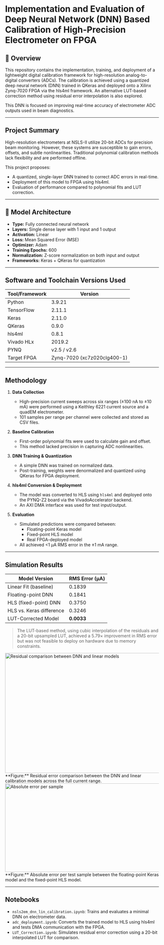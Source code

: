 # Implementation and Evaluation of Deep Neural Network (DNN) Based Calibration of High-Precision Electrometer on FPGA

## 📌 Overview

This repository contains the implementation, training, and deployment of a lightweight digital calibration framework for high-resolution analog-to-digital converters (ADCs). The calibration is achieved using a quantized deep neural network (DNN) trained in QKeras and deployed onto a Xilinx Zynq-7020 FPGA via the hls4ml framework. An alternative LUT-based correction method using residual error interpolation is also explored.

This DNN is focused on improving real-time accuracy of electrometer ADC outputs used in beam diagnostics.

---

## Project Summary

High-resolution electrometers at NSLS-II utilize 20-bit ADCs for precision beam monitoring. However, these systems are susceptible to gain errors, offsets, and subtle nonlinearities. Traditional polynomial calibration methods lack flexibility and are performed offline.

This project proposes:
- A quantized, single-layer DNN trained to correct ADC errors in real-time.
- Deployment of this model to FPGA using hls4ml.
- Evaluation of performance compared to polynomial fits and LUT correction.

---

## 🧠 Model Architecture

- **Type:** Fully connected neural network  
- **Layers:** Single dense layer with 1 input and 1 output  
- **Activation:** Linear  
- **Loss:** Mean Squared Error (MSE)  
- **Optimizer:** Adam  
- **Training Epochs:** 600  
- **Normalization:** Z-score normalization on both input and output  
- **Frameworks:** Keras + QKeras for quantization

---

## Software and Toolchain Versions Used

| Tool/Framework       | Version        |
|----------------------|----------------|
| Python               | 3.9.21         |
| TensorFlow           | 2.11.1         |
| Keras                | 2.11.0         |
| QKeras               | 0.9.0          |
| hls4ml               | 0.8.1          |
| Vivado HLx           | 2019.2         |
| PYNQ                 | v2.5 / v2.6    |
| Target FPGA          | Zynq-7020 (xc7z020clg400-1) |

---

## Methodology

1. **Data Collection**
   - High-precision current sweeps across six ranges (±100 nA to ±10 mA) were performed using a Keithley 6221 current source and a quadEM electrometer.
   - 101 samples per range per channel were collected and stored as CSV files.

2. **Baseline Calibration**
   - First-order polynomial fits were used to calculate gain and offset.
   - This method lacked precision in capturing ADC nonlinearities.

3. **DNN Training & Quantization**
   - A simple DNN was trained on normalized data.
   - Post-training, weights were denormalized and quantized using QKeras for FPGA deployment.

4. **hls4ml Conversion & Deployment**
   - The model was converted to HLS using `hls4ml` and deployed onto the PYNQ-Z2 board via the VivadoAccelerator backend.
   - An AXI DMA interface was used for test input/output.

5. **Evaluation**
   - Simulated predictions were compared between:
     - Floating-point Keras model
     - Fixed-point HLS model
     - Real FPGA-deployed model
   - All achieved <1 µA RMS error in the ±1 mA range.

---

## Simulation Results

| Model Version            | RMS Error (µA) |
|--------------------------|----------------|
| Linear Fit (baseline)    | 0.1839         |
| Floating-point DNN       | 0.1841         |
| HLS (fixed-point) DNN    | 0.3750         |
| HLS vs. Keras difference | 0.3246         |
| LUT-Corrected Model      | **0.0033**     |

> The LUT-based method, using cubic interpolation of the residuals and a 20-bit upsampled LUT, achieved a 5.79× improvement in RMS error but was not feasible to deploy on hardware due to memory constraints.

<img width="583" height="393" alt="Residual comparison between DNN and linear models" src="https://github.com/user-attachments/assets/107de5ea-eae4-45bf-a5b7-e7e7375131fb" />
**Figure:** Residual error comparison between the DNN and linear calibration models across the full current range.

<img width="590" height="290" alt="Absolute error per sample" src="https://github.com/user-attachments/assets/bc5447b0-3c21-46e8-b9c3-d3cc5c337d89" />
**Figure:** Absolute error per test sample between the floating-point Keras model and the fixed-point HLS model.

---

## Notebooks

- `nsls2em_dnn_lin_calibration.ipynb`: Trains and evaluates a minimal DNN on electrometer data.
- `adc_deployment.ipynb`: Converts the trained model to HLS using hls4ml and tests DMA communication with the FPGA.
- `LUT_Correction.ipynb`: Simulates residual error correction using a 20-bit interpolated LUT for comparison.
